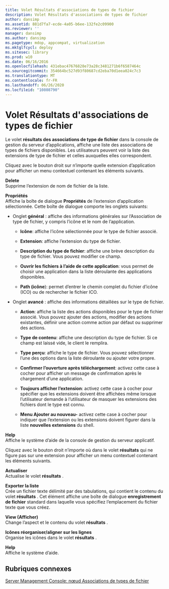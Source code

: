 ```yaml
---
title: Volet Résultats d'associations de types de fichier
description: Volet Résultats d'associations de types de fichier
author: dansimp
ms.assetid: 881d7fa7-ecde-4a05-b6ee-132fe2c09900
ms.reviewer: ''
manager: dansimp
ms.author: dansimp
ms.pagetype: mdop, appcompat, virtualization
ms.mktglfcycl: deploy
ms.sitesec: library
ms.prod: w10
ms.date: 06/16/2016
ms.openlocfilehash: 431ebac47676828e73a28c3481271b6f6587464c
ms.sourcegitcommit: 354664bc527d93f80687cd2eba70d1eea024c7c3
ms.translationtype: MT
ms.contentlocale: fr-FR
ms.lasthandoff: 06/26/2020
ms.locfileid: "10808790"
---
```

# Volet Résultats d'associations de types de fichier


Le volet **résultats des associations de type de fichier** dans la console de gestion du serveur d’applications, affiche une liste des associations de types de fichiers disponibles. Les utilisateurs peuvent voir la liste des extensions de type de fichier et celles auxquelles elles correspondent.

Cliquez avec le bouton droit sur n’importe quelle extension d’application pour afficher un menu contextuel contenant les éléments suivants.

<a href="" id="delete"></a>**Delete**  
Supprime l’extension de nom de fichier de la liste.

<a href="" id="properties"></a>**Propriétés**  
Affiche la boîte de dialogue **Propriétés** de l’extension d’application sélectionnée. Cette boîte de dialogue comporte les onglets suivants:

-   Onglet **général** : affiche des informations générales sur l’Association de type de fichier, y compris l’icône et le nom de l’application.

    -   **Icône**: affiche l’icône sélectionnée pour le type de fichier associé.

    -   **Extension**: affiche l’extension du type de fichier.

    -   **Description du type de fichier**: affiche une brève description du type de fichier. Vous pouvez modifier ce champ.

    -   **Ouvrir les fichiers à l’aide de cette application**: vous permet de choisir une application dans la liste déroulante des applications disponibles.

    -   **Path (icône**): permet d’entrer le chemin complet du fichier d’icône (ICO) ou de rechercher le fichier ICO.

-   Onglet **avancé** : affiche des informations détaillées sur le type de fichier.

    -   **Action**: affiche la liste des actions disponibles pour le type de fichier associé. Vous pouvez ajouter des actions, modifier des actions existantes, définir une action comme action par défaut ou supprimer des actions.

    -   **Type de contenu**: affiche une description du type de fichier. Si ce champ est laissé vide, le client le remplira.

    -   **Type perçu**: affiche le type de fichier. Vous pouvez sélectionner l’une des options dans la liste déroulante ou ajouter votre propre.

    -   **Confirmer l’ouverture après téléchargement**: activez cette case à cocher pour afficher un message de confirmation après le chargement d’une application.

    -   **Toujours afficher l’extension**: activez cette case à cocher pour spécifier que les extensions doivent être affichées même lorsque l’utilisateur demande à l’utilisateur de masquer les extensions des fichiers dont le type est connu.

    -   **Menu Ajouter au nouveau-** activez cette case à cocher pour indiquer que l’extension ou les extensions doivent figurer dans la liste **nouvelles extensions** du shell.

<a href="" id="help"></a>**Help**  
Affiche le système d’aide de la console de gestion du serveur applicatif.

Cliquez avec le bouton droit n’importe où dans le volet **résultats** qui ne figure pas sur une extension pour afficher un menu contextuel contenant les éléments suivants.

<a href="" id="refresh"></a>**Actualiser**  
Actualise le volet **résultats** .

<a href="" id="export-list"></a>**Exporter la liste**  
Crée un fichier texte délimité par des tabulations, qui contient le contenu du volet **résultats** . Cet élément affiche une boîte de dialogue **enregistrement de fichier** standard dans laquelle vous spécifiez l’emplacement du fichier texte que vous créez.

<a href="" id="view"></a>**View (Afficher)**  
Change l’aspect et le contenu du volet **résultats** .

<a href="" id="arrange-line-up-icons"></a>**Icônes réorganiser/aligner sur les lignes**  
Organise les icônes dans le volet **résultats** .

<a href="" id="help"></a>**Help**  
Affiche le système d’aide.

## Rubriques connexes


[Server Management Console: nœud Associations de types de fichier](server-management-console-file-type-associations-node.md)

 

 





